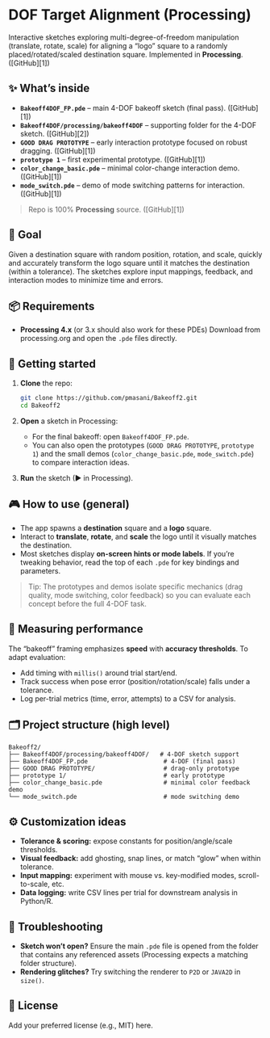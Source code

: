 # DOF Target Alignment (Processing)

Interactive sketches exploring multi-degree-of-freedom manipulation (translate, rotate, scale) for aligning a “logo” square to a randomly placed/rotated/scaled destination square. Implemented in **Processing**. ([GitHub][1])

## ✨ What’s inside

* **`Bakeoff4DOF_FP.pde`** – main 4-DOF bakeoff sketch (final pass). ([GitHub][1])
* **`Bakeoff4DOF/processing/bakeoff4DOF`** – supporting folder for the 4-DOF sketch. ([GitHub][2])
* **`GOOD DRAG PROTOTYPE`** – early interaction prototype focused on robust dragging. ([GitHub][1])
* **`prototype 1`** – first experimental prototype. ([GitHub][1])
* **`color_change_basic.pde`** – minimal color-change interaction demo. ([GitHub][1])
* **`mode_switch.pde`** – demo of mode switching patterns for interaction. ([GitHub][1])

> Repo is 100% **Processing** source. ([GitHub][1])

## 🧠 Goal

Given a destination square with random position, rotation, and scale, quickly and accurately transform the logo square until it matches the destination (within a tolerance). The sketches explore input mappings, feedback, and interaction modes to minimize time and errors.

## 📦 Requirements

* **Processing 4.x** (or 3.x should also work for these PDEs)
  Download from processing.org and open the `.pde` files directly.

## 🚀 Getting started

1. **Clone** the repo:

   ```bash
   git clone https://github.com/pmasani/Bakeoff2.git
   cd Bakeoff2
   ```
2. **Open** a sketch in Processing:

   * For the final bakeoff: open `Bakeoff4DOF_FP.pde`.
   * You can also open the prototypes (`GOOD DRAG PROTOTYPE`, `prototype 1`) and the small demos (`color_change_basic.pde`, `mode_switch.pde`) to compare interaction ideas.
3. **Run** the sketch (▶ in Processing).

## 🎮 How to use (general)

* The app spawns a **destination** square and a **logo** square.
* Interact to **translate**, **rotate**, and **scale** the logo until it visually matches the destination.
* Most sketches display **on-screen hints or mode labels**. If you’re tweaking behavior, read the top of each `.pde` for key bindings and parameters.

> Tip: The prototypes and demos isolate specific mechanics (drag quality, mode switching, color feedback) so you can evaluate each concept before the full 4-DOF task.

## 🧪 Measuring performance

The “bakeoff” framing emphasizes **speed** with **accuracy thresholds**. To adapt evaluation:

* Add timing with `millis()` around trial start/end.
* Track success when pose error (position/rotation/scale) falls under a tolerance.
* Log per-trial metrics (time, error, attempts) to a CSV for analysis.

## 🗂️ Project structure (high level)

```
Bakeoff2/
├── Bakeoff4DOF/processing/bakeoff4DOF/   # 4-DOF sketch support
├── Bakeoff4DOF_FP.pde                     # 4-DOF (final pass)
├── GOOD DRAG PROTOTYPE/                   # drag-only prototype
├── prototype 1/                           # early prototype
├── color_change_basic.pde                 # minimal color feedback demo
└── mode_switch.pde                        # mode switching demo
```

## ⚙️ Customization ideas

* **Tolerance & scoring:** expose constants for position/angle/scale thresholds.
* **Visual feedback:** add ghosting, snap lines, or match “glow” when within tolerance.
* **Input mapping:** experiment with mouse vs. key-modified modes, scroll-to-scale, etc.
* **Data logging:** write CSV lines per trial for downstream analysis in Python/R.

## 🐛 Troubleshooting

* **Sketch won’t open?** Ensure the main `.pde` file is opened from the folder that contains any referenced assets (Processing expects a matching folder structure).
* **Rendering glitches?** Try switching the renderer to `P2D` or `JAVA2D` in `size()`.

## 📄 License

Add your preferred license (e.g., MIT) here.
